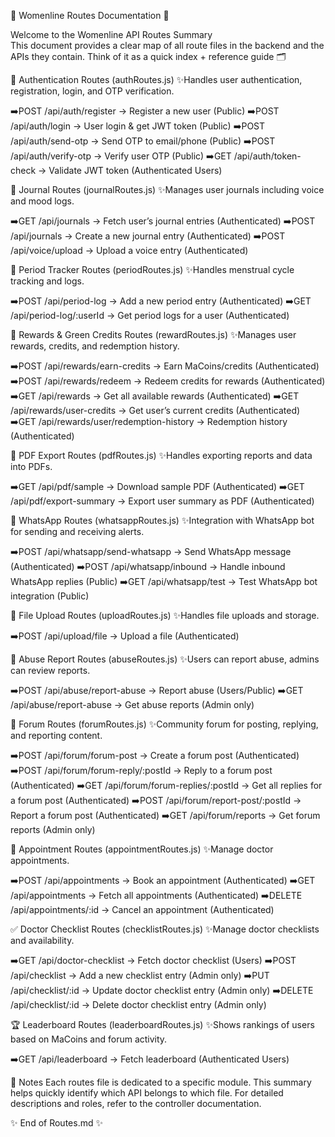 🌸 Womenline Routes Documentation 🌸

Welcome to the Womenline API Routes Summary     
This document provides a clear map of all route files in the backend and the APIs they contain.
Think of it as a quick index + reference guide 🗂️

🔐 Authentication Routes (authRoutes.js)
✨Handles user authentication, registration, login, and OTP verification.

➡️POST /api/auth/register → Register a new user (Public)
➡️POST /api/auth/login → User login & get JWT token (Public)
➡️POST /api/auth/send-otp → Send OTP to email/phone (Public)
➡️POST /api/auth/verify-otp → Verify user OTP (Public)
➡️GET /api/auth/token-check → Validate JWT token (Authenticated Users)


📔 Journal Routes (journalRoutes.js)
✨Manages user journals including voice and mood logs.

➡️GET /api/journals → Fetch user’s journal entries (Authenticated)
➡️POST /api/journals → Create a new journal entry (Authenticated)
➡️POST /api/voice/upload → Upload a voice entry (Authenticated)


🌸 Period Tracker Routes (periodRoutes.js)
✨Handles menstrual cycle tracking and logs.

➡️POST /api/period-log → Add a new period entry (Authenticated)
➡️GET /api/period-log/:userId → Get period logs for a user (Authenticated)


🎁 Rewards & Green Credits Routes (rewardRoutes.js)
✨Manages user rewards, credits, and redemption history.

➡️POST /api/rewards/earn-credits → Earn MaCoins/credits (Authenticated)
➡️POST /api/rewards/redeem → Redeem credits for rewards (Authenticated)
➡️GET /api/rewards → Get all available rewards (Authenticated)
➡️GET /api/rewards/user-credits → Get user’s current credits (Authenticated)
➡️GET /api/rewards/user/redemption-history → Redemption history (Authenticated)


📑 PDF Export Routes (pdfRoutes.js)
✨Handles exporting reports and data into PDFs.

➡️GET /api/pdf/sample → Download sample PDF (Authenticated)
➡️GET /api/pdf/export-summary → Export user summary as PDF (Authenticated)


💬 WhatsApp Routes (whatsappRoutes.js)
✨Integration with WhatsApp bot for sending and receiving alerts.

➡️POST /api/whatsapp/send-whatsapp → Send WhatsApp message (Authenticated)
➡️POST /api/whatsapp/inbound → Handle inbound WhatsApp replies (Public)
➡️GET /api/whatsapp/test → Test WhatsApp bot integration (Public)


📂 File Upload Routes (uploadRoutes.js)
✨Handles file uploads and storage.

➡️POST /api/upload/file → Upload a file (Authenticated)


🚨 Abuse Report Routes (abuseRoutes.js)
✨Users can report abuse, admins can review reports.

➡️POST /api/abuse/report-abuse → Report abuse (Users/Public)
➡️GET /api/abuse/report-abuse → Get abuse reports (Admin only)


📝 Forum Routes (forumRoutes.js)
✨Community forum for posting, replying, and reporting content.

➡️POST /api/forum/forum-post → Create a forum post (Authenticated)
➡️POST /api/forum/forum-reply/:postId → Reply to a forum post (Authenticated)
➡️GET /api/forum/forum-replies/:postId → Get all replies for a forum post (Authenticated)
➡️POST /api/forum/report-post/:postId → Report a forum post (Authenticated)
➡️GET /api/forum/reports → Get forum reports (Admin only)


📅 Appointment Routes (appointmentRoutes.js)
✨Manage doctor appointments.

➡️POST /api/appointments → Book an appointment (Authenticated)
➡️GET /api/appointments → Fetch all appointments (Authenticated)
➡️DELETE /api/appointments/:id → Cancel an appointment (Authenticated)


✅ Doctor Checklist Routes (checklistRoutes.js)
✨Manage doctor checklists and availability.

➡️GET /api/doctor-checklist → Fetch doctor checklist (Users)
➡️POST /api/checklist → Add a new checklist entry (Admin only)
➡️PUT /api/checklist/:id → Update doctor checklist entry (Admin only)
➡️DELETE /api/checklist/:id → Delete doctor checklist entry (Admin only)


🏆 Leaderboard Routes (leaderboardRoutes.js)
✨Shows rankings of users based on MaCoins and forum activity.

➡️GET /api/leaderboard → Fetch leaderboard (Authenticated Users)


📌 Notes
Each routes file is dedicated to a specific module.
This summary helps quickly identify which API belongs to which file.
For detailed descriptions and roles, refer to the controller documentation.

✨ End of Routes.md ✨